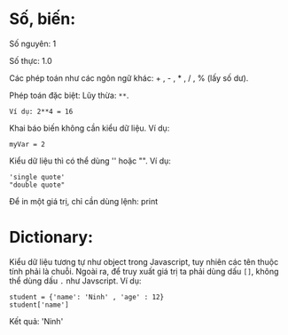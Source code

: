# Số, biến: 
Số nguyên: 1

Số thực: 1.0

Các phép toán như các ngôn ngữ khác: + , - , * , / , % (lấy số dư). 

Phép toán đặc biệt: Lũy thừa: `**`. 
```
Ví dụ: 2**4 = 16
```

Khai báo biến không cần kiểu dữ liệu. Ví dụ: 

```
myVar = 2
```

Kiểu dữ liệu thì có thể dùng '' hoặc "". Ví dụ: 

```
'single quote'
"double quote"
```

Để in một giá trị, chỉ cần dùng lệnh: print

# Dictionary: 
Kiểu dữ liệu tương tự như object trong Javascript, tuy nhiên các tên thuộc tính phải là chuỗi. Ngoài ra, để truy xuất giá trị ta phải dùng dấu `[]`, không thể dùng dấu `.` như Javscript. Ví dụ:

```
student = {'name': 'Ninh' , 'age' : 12}
student['name']
```
Kết quả: 'Ninh'
